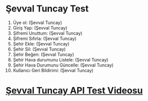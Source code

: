 # Şevval Tuncay Test

1. Üye ol: (Şevval Tuncay)
2. Giriş Yap: (Şevval Tuncay)
3. Şifremi Unuttum: (Şevval Tuncay)
4. Şifremi Sıfırla: (Şevval Tuncay)
5. Şehir Ekle: (Şevval Tuncay)
6. Şehir Sil: (Şevval Tuncay)
7. Şehir Beğen: (Şevval Tuncay)
8. Şehir Hava durumunu Listele: (Şevval Tuncay)
9. Şehir Hava Durumunu Güncelle: (Şevval Tuncay)
10. Kullanıcı Geri Bildirimi: (Şevval Tuncay)

# [Şevval Tuncay API Test Videosu](https://youtu.be/6IXoPiQvOgs?si=JwyNqf43Hcqk21Oh)
